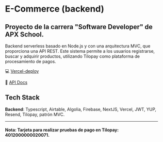 # E-Commerce (backend)

## Proyecto de la carrera "Software Developer" de APX School.

Backend serverless basado en Node.js y con una arquitectura MVC, que proporciona una API REST. Este sistema permite a los usuarios registrarse, buscar y adquirir productos, utilizando Tilopay como plataforma de procesamiento de pagos.

:computer: [Vercel-deploy](https://e-commerce-backend-rho-blush.vercel.app)

:scroll: [API Docs](https://documenter.getpostman.com/view/25956902/2s9YXe6iXE)


## Tech Stack

**Backend**: Typescript, Airtable, Algolia, Firebase, NextJS, Vercel, JWT, YUP, Resend, Tilopay, patrón MVC.

_ _ _

#### Nota: Tarjeta para realizar pruebas de pago en Tilopay: 4012000000020071.
